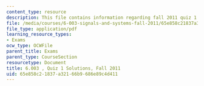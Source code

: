 ```yaml
---
content_type: resource
description: This file contains information regarding fall 2011 quiz 1 solutions.
file: /media/courses/6-003-signals-and-systems-fall-2011/65e858c21837a32166b9686e89c4d411_MIT6_003F11_q1_sol.pdf
file_type: application/pdf
learning_resource_types:
- Exams
ocw_type: OCWFile
parent_title: Exams
parent_type: CourseSection
resourcetype: Document
title: 6.003 , Quiz 1 Solutions, Fall 2011
uid: 65e858c2-1837-a321-66b9-686e89c4d411
---
```

